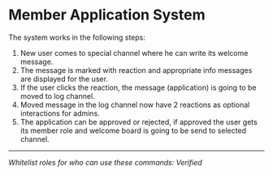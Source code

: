 # Member Application System
The system works in the following steps:
1. New user comes to special channel where he can write its welcome message.
2. The message is marked with reaction and appropriate info messages are displayed for the user.
3. If the user clicks the reaction, the message (application) is going to be moved to log channel.
4. Moved message in the log channel now have 2 reactions as optional interactions for admins.
5. The application can be approved or rejected, if approved the user gets its member role and welcome board is going to be send to selected channel.

---
*Whitelist roles for who can use these commands: Verified*
